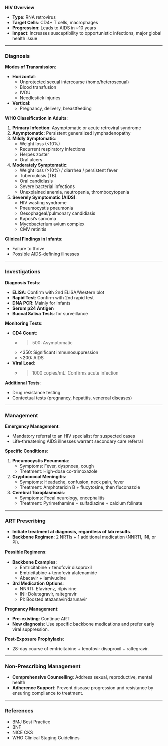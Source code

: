 **HIV Overview**
- **Type**: RNA retrovirus
- **Target Cells**: CD4+ T cells, macrophages
- **Progression**: Leads to AIDS in ~10 years
- **Impact**: Increases susceptibility to opportunistic infections, major global health issue

---

### Diagnosis

**Modes of Transmission**:
- **Horizontal**:
  - Unprotected sexual intercourse (homo/heterosexual)
  - Blood transfusion
  - IVDU
  - Needlestick injuries
- **Vertical**:
  - Pregnancy, delivery, breastfeeding

**WHO Classification in Adults**:
1. **Primary Infection**: Asymptomatic or acute retroviral syndrome
2. **Asymptomatic**: Persistent generalized lymphadenopathy
3. **Mildly Symptomatic**:
   - Weight loss (<10%)
   - Recurrent respiratory infections
   - Herpes zoster
   - Oral ulcers
4. **Moderately Symptomatic**:
   - Weight loss (>10%) / diarrhea / persistent fever
   - Tuberculosis (TB)
   - Oral candidiasis
   - Severe bacterial infections
   - Unexplained anemia, neutropenia, thrombocytopenia
5. **Severely Symptomatic (AIDS)**:
   - HIV wasting syndrome
   - Pneumocystis pneumonia
   - Oesophageal/pulmonary candidiasis
   - Kaposi’s sarcoma
   - Mycobacterium avium complex
   - CMV retinitis

**Clinical Findings in Infants**:
- Failure to thrive
- Possible AIDS-defining illnesses

---

### Investigations

**Diagnosis Tests**:
- **ELISA**: Confirm with 2nd ELISA/Western blot
- **Rapid Test**: Confirm with 2nd rapid test
- **DNA PCR**: Mainly for infants
- **Serum p24 Antigen**
- **Buccal Saliva Tests**: for surveillance

**Monitoring Tests**:
- **CD4 Count**:
  - >500: Asymptomatic
  - <350: Significant immunosuppression
  - <200: AIDS
- **Viral Load**:
  - >1000 copies/mL: Confirms acute infection

**Additional Tests**: 
- Drug resistance testing 
- Contextual tests (pregnancy, hepatitis, venereal diseases)

---

### Management

**Emergency Management**:
- Mandatory referral to an HIV specialist for suspected cases
- Life-threatening AIDS illnesses warrant secondary care referral

**Specific Conditions**:
1. **Pneumocystis Pneumonia**:
   - Symptoms: Fever, dyspnoea, cough
   - Treatment: High-dose co-trimoxazole
2. **Cryptococcal Meningitis**:
   - Symptoms: Headache, confusion, neck pain, fever
   - Treatment: Amphotericin B + flucytosine, then fluconazole
3. **Cerebral Toxoplasmosis**:
   - Symptoms: Focal neurology, encephalitis
   - Treatment: Pyrimethamine + sulfadiazine + calcium folinate

---

### ART Prescribing

- **Initiate treatment at diagnosis, regardless of lab results**.
- **Backbone Regimen**: 2 NRTIs + 1 additional medication (NNRTI, INI, or PI).

**Possible Regimens**:
- **Backbone Examples**:
  - Emtricitabine + tenofovir disoproxil
  - Emtricitabine + tenofovir alafenamide
  - Abacavir + lamivudine
- **3rd Medication Options**:
  - NNRTI: Efavirenz, rilpivirine
  - INI: Dolutegravir, raltegravir
  - PI: Boosted atazanavir/darunavir

**Pregnancy Management**: 
- **Pre-existing**: Continue ART
- **New diagnosis**: Use specific backbone medications and prefer early viral suppression.

**Post-Exposure Prophylaxis**: 
- 28-day course of emtricitabine + tenofovir disoproxil + raltegravir.

---

### Non-Prescribing Management

- **Comprehensive Counselling**: Address sexual, reproductive, mental health
- **Adherence Support**: Prevent disease progression and resistance by ensuring compliance to treatment.

---

### References

- BMJ Best Practice
- BNF 
- NICE CKS 
- WHO Clinical Staging Guidelines